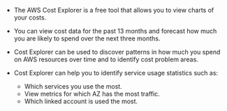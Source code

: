 - The AWS Cost Explorer is a free tool that allows you to view charts of your costs.

- You can view cost data for the past 13 months and forecast how much you are likely to spend over the next three months.

- Cost Explorer can be used to discover patterns in how much you spend on AWS resources over time and to identify cost problem areas.

- Cost Explorer can help you to identify service usage statistics such as:
  - Which services you use the most.
  - View metrics for which AZ has the most traffic.
  - Which linked account is used the most.
